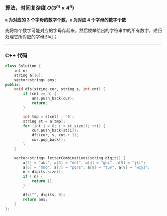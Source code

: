 ### 算法，时间复杂度 $O(3^m \times 4^n)$
**`m` 为对应的 3 个字母的数字个数，`n` 为对应 4 个字母的数字个数**

先将每个数字可能对应的字母存起来，然后枚举给出的字符串中的所有数字，递归处理它所对应的字母即可；

---

### C++ 代码

```c++
class Solution {
    int n;
    string a[10];
    vector<string> ans;
public:
    void dfs(string cur, string s, int cnt) {
        if (cnt == n) {
            ans.push_back(cur);
            return;
        }

        int tmp = s[cnt] - '0';
        string st = a[tmp];
        for (int i = 0; i < st.size(); ++i) {
            cur.push_back(st[i]);
            dfs(cur, s, cnt + 1);
            cur.pop_back();
        }
    }

    vector<string> letterCombinations(string digits) {
        a[2] = "abc", a[3] = "def", a[4] = "ghi", a[5] = "jkl";
        a[6] = "mno", a[7] = "pqrs", a[8] = "tuv", a[9] = "wxyz";
        n = digits.size();
        if (!n) {
            return {};
        }

        dfs("", digits, 0);
        return ans;
    }
};
```
